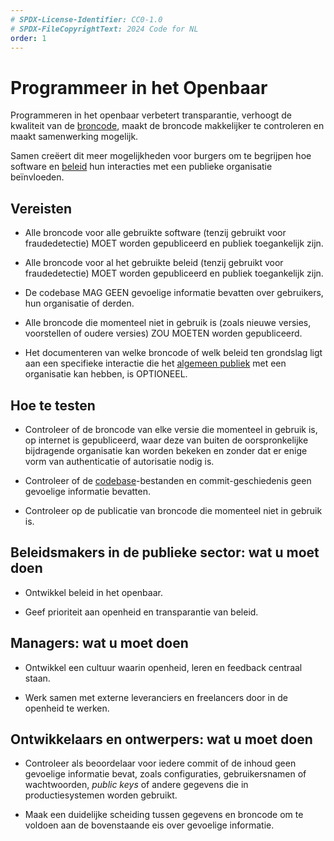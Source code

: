 ```yaml
---
# SPDX-License-Identifier: CC0-1.0
# SPDX-FileCopyrightText: 2024 Code for NL
order: 1
---
```


# Programmeer in het Openbaar

Programmeren in het openbaar verbetert transparantie, verhoogt de kwaliteit van de [broncode](/nl/glossary.html#broncode), maakt de broncode makkelijker te controleren en maakt samenwerking mogelijk.

Samen creëert dit meer mogelijkheden voor burgers om te begrijpen hoe software en [beleid](/nl/glossary.html#beleid) hun interacties met een publieke organisatie beïnvloeden.

## Vereisten

- Alle broncode voor alle gebruikte software (tenzij gebruikt voor fraudedetectie) MOET worden gepubliceerd en publiek toegankelijk zijn.

- Alle broncode voor al het gebruikte beleid (tenzij gebruikt voor fraudedetectie) MOET worden gepubliceerd en publiek toegankelijk zijn.

- De codebase MAG GEEN gevoelige informatie bevatten over gebruikers, hun organisatie of derden.

- Alle broncode die momenteel niet in gebruik is (zoals nieuwe versies, voorstellen of oudere versies) ZOU MOETEN worden gepubliceerd.

- Het documenteren van welke broncode of welk beleid ten grondslag ligt aan een specifieke interactie die het [algemeen publiek](/nl/glossary.html#algemeen-publiek) met een organisatie kan hebben, is OPTIONEEL.

## Hoe te testen

- Controleer of de broncode van elke versie die momenteel in gebruik is, op internet is gepubliceerd, waar deze van buiten de oorspronkelijke bijdragende organisatie kan worden bekeken en zonder dat er enige vorm van authenticatie of autorisatie nodig is.

- Controleer of de [codebase](/nl/glossary.html#codebase)-bestanden en commit-geschiedenis geen gevoelige informatie bevatten.

- Controleer op de publicatie van broncode die momenteel niet in gebruik is.

## Beleidsmakers in de publieke sector: wat u moet doen

- Ontwikkel beleid in het openbaar.

- Geef prioriteit aan openheid en transparantie van beleid.

## Managers: wat u moet doen

- Ontwikkel een cultuur waarin openheid, leren en feedback centraal staan.

- Werk samen met externe leveranciers en freelancers door in de openheid te werken.

## Ontwikkelaars en ontwerpers: wat u moet doen

- Controleer als beoordelaar voor iedere commit of de inhoud geen gevoelige informatie bevat, zoals configuraties, gebruikersnamen of wachtwoorden, *public keys* of andere gegevens die in productiesystemen worden gebruikt.

- Maak een duidelijke scheiding tussen gegevens en broncode om te voldoen aan de bovenstaande eis over gevoelige informatie.
